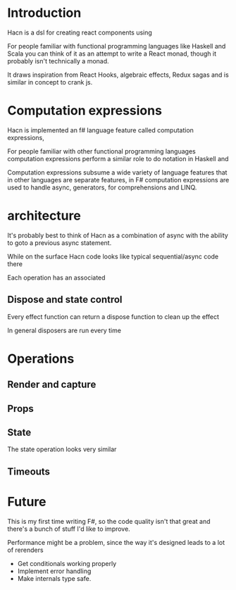 # Introduction

Hacn is a dsl for creating react components using 

For people familiar with functional programming languages like Haskell and Scala you can think of it as an attempt to write a React monad, though it probably isn't technically a monad.

It draws inspiration from React Hooks, algebraic effects, Redux sagas and is similar in concept to crank js.

# Computation expressions

Hacn is implemented an f# language feature called computation expressions,  

For people familiar with other functional programming languages computation expressions perform a similar role to do notation in Haskell and 

Computation expressions subsume a wide variety of language features that in other languages are separate features, in F# computation expressions are used to handle async, generators, for comprehensions and LINQ.

# architecture

It's probably best to think of Hacn as a combination of async with the ability to goto a previous async statement.

While on the surface Hacn code looks like typical sequential/async code there 

Each operation has an associated 

## Dispose and state control

Every effect function can return a dispose function to clean up the effect

In general disposers are run every time 

# Operations

## Render and capture

## 

## Props

## State

The state operation looks very similar 

## Timeouts

# Future

This is my first time writing F#, so the code quality isn't that great and there's a bunch of stuff I'd like to improve.

Performance might be a problem, since the way it's designed leads to a lot of rerenders



- Get conditionals working properly
- Implement error handling
- Make internals type safe.